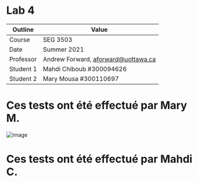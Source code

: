 # Lab 4

| Outline | Value |
| ------------- | ------------- |
| Course  | SEG 3503  |
| Date  | Summer 2021 |
| Professor  | Andrew Forward, aforward@uottawa.ca  |
| Student 1  | Mahdi Chiboub #300094626 |
| Student 2  | Mary Mousa #300110697  |


# Ces tests ont été effectué par Mary M.
![image](https://user-images.githubusercontent.com/54963309/121418885-f7aa6d80-c945-11eb-8839-f07d8ada766d.png)

# Ces tests ont été effectué par Mahdi C.
